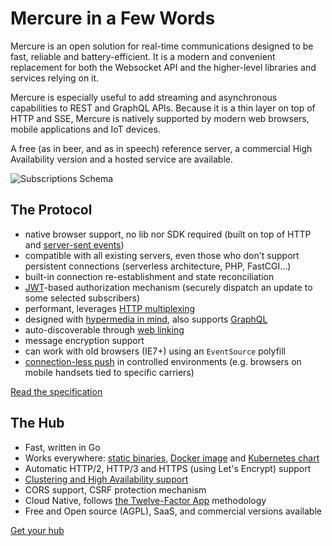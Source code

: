 # Mercure in a Few Words

Mercure is an open solution for real-time communications designed to be fast, reliable and battery-efficient. It is a modern and convenient replacement for both the Websocket API and the higher-level libraries and services relying on it.

Mercure is especially useful to add streaming and asynchronous capabilities to REST and GraphQL APIs. Because it is a thin layer on top of HTTP and SSE, Mercure is natively supported by modern web browsers, mobile applications and IoT devices.

A free (as in beer, and as in speech) reference server, a commercial High Availability version and a hosted service are available.

![Subscriptions Schema](../spec/subscriptions.png)

## The Protocol

* native browser support, no lib nor SDK required (built on top of HTTP and [server-sent events](https://www.smashingmagazine.com/2018/02/sse-websockets-data-flow-http2/))
* compatible with all existing servers, even those who don't support persistent connections (serverless architecture, PHP, FastCGI...)
* built-in connection re-establishment and state reconciliation
* [JWT](https://jwt.io/)-based authorization mechanism (securely dispatch an update to some selected subscribers)
* performant, leverages [HTTP multiplexing](https://web.dev/performance-http2/#request-and-response-multiplexing)
* designed with [hypermedia in mind](https://en.wikipedia.org/wiki/HATEOAS), also supports [GraphQL](https://graphql.org/)
* auto-discoverable through [web linking](https://tools.ietf.org/html/rfc5988)
* message encryption support
* can work with old browsers (IE7+) using an `EventSource` polyfill
* [connection-less push](https://html.spec.whatwg.org/multipage/server-sent-events.html#eventsource-push) in controlled environments (e.g. browsers on mobile handsets tied to specific carriers)

[Read the specification](../spec/mercure.md)

## The Hub

* Fast, written in Go
* Works everywhere: [static binaries](hub/install.md#prebuilt-binary), [Docker image](hub/install.md#docker-image) and [Kubernetes chart](hub/install.md#kubernetes)
* Automatic HTTP/2, HTTP/3 and HTTPS (using Let's Encrypt) support
* [Clustering and High Availability support](hub/cluster.md)
* CORS support, CSRF protection mechanism
* Cloud Native, follows [the Twelve-Factor App](https://12factor.net) methodology
* Free and Open source (AGPL), SaaS, and commercial versions available

[Get your hub](hub/install.md)
